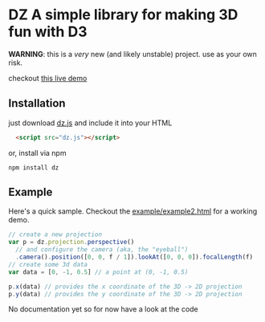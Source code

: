 # DZ A simple library for making 3D fun with D3

__WARNING__: this is a _very_ new (and likely unstable) project. use as your own risk.

checkout [this live demo](http://vicapow.github.io/dz/example/example2.html)

## Installation

just download [dz.js](https://raw.github.com/vicapow/dz/master/dz.js) and include it into your HTML

````html
  <script src="dz.js"></script>
````

or, install via npm

    npm install dz

## Example

Here's a quick sample. Checkout the [example/example2.html](http://vicapow.github.io/dz/example/example2.html) for a working demo.

````js
// create a new projection
var p = dz.projection.perspective()
  // and configure the camera (aka, the "eyeball")
  .camera().position([0, 0, f / 1]).lookAt([0, 0, 0]).focalLength(f)
// create some 3d data
var data = [0, -1, 0.5] // a point at (0, -1, 0.5)

p.x(data) // provides the x coordinate of the 3D -> 2D projection
p.y(data) // provides the y coordinate of the 3D -> 2D projection
````

No documentation yet so for now have a look at the code